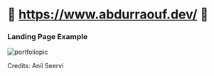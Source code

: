 # 🚀 https://www.abdurraouf.dev/ 🚀

### Landing Page Example
![portfoliopic](https://github.com/user-attachments/assets/c159cd3b-57e4-48a7-9535-2f0f5ce1c8d4)


Credits: Anil Seervi

